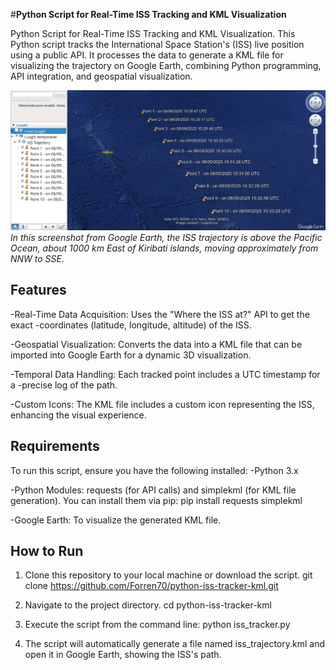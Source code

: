 #**Python Script for Real-Time ISS Tracking and KML Visualization**

Python Script for Real-Time ISS Tracking and KML Visualization. This Python script tracks the International Space Station's (ISS) live position using a public API. It processes the data to generate a KML file for visualizing the trajectory on Google Earth, combining Python programming, API integration, and geospatial visualization.

![ISS Trajectory visualized in Google Earth](https://github.com/Forren70/python-iss-tracker-kml/blob/main/ISS-trajectory-GoogleEarth.png)
*In this screenshot from Google Earth, the ISS trajectory is above the Pacific Ocean, about 1000 km East of Kiribati islands, moving approximately from NNW to SSE.*

## Features
-Real-Time Data Acquisition: Uses the "Where the ISS at?" API to get the exact -coordinates (latitude, longitude, altitude) of the ISS.

-Geospatial Visualization: Converts the data into a KML file that can be imported into Google Earth for a dynamic 3D visualization.

-Temporal Data Handling: Each tracked point includes a UTC timestamp for a -precise log of the path.

-Custom Icons: The KML file includes a custom icon representing the ISS, enhancing the visual experience.

## Requirements
To run this script, ensure you have the following installed:
-Python 3.x

-Python Modules: requests (for API calls) and simplekml (for KML file generation). You can install them via pip:
pip install requests simplekml

-Google Earth: To visualize the generated KML file.

## How to Run
1) Clone this repository to your local machine or download the script.
git clone https://github.com/Forren70/python-iss-tracker-kml.git

2) Navigate to the project directory.
cd python-iss-tracker-kml

3) Execute the script from the command line:
python iss_tracker.py

4) The script will automatically generate a file named iss_trajectory.kml and open it in Google Earth, showing the ISS's path.
